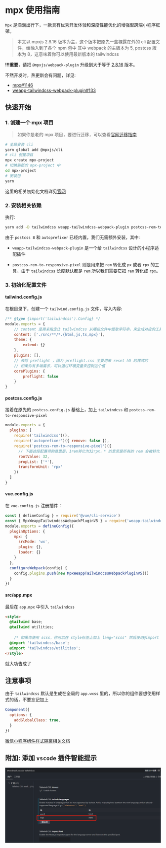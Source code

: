 # mpx 使用指南

`Mpx` 是滴滴出行下，一款具有优秀开发体验和深度性能优化的增强型跨端小程序框架。

> 本文以 mpxjs 2.8.16 版本为主，这个版本把原先一些裸露在外的 cli 配置文件，给融入到了各个 npm 包中
> 其中 webpack 的主版本为 5, postcss 版本为 8，这意味着你可以使用最新版本的 tailwindcss

**!!!重要**，请把 `@mpxjs/webpack-plugin` 升级到大于等于 [2.8.16](https://github.com/didi/mpx/releases/tag/v2.8.16) 版本。

不然开发时，热更新会有问题，详见:

- [mpx#1146](https://github.com/didi/mpx/issues/1146)
- [weapp-tailwindcss-webpack-plugin#133](https://github.com/sonofmagic/weapp-tailwindcss-webpack-plugin/issues/133)

## 快速开始

### 1. 创建一个 mpx 项目

> 如果你是老的 mpx 项目，要进行迁移，可以查看[官网迁移指南](https://mpxjs.cn/guide/migrate/2.8.html)

```bash
# 全局安装 cli
yarn global add @mpxjs/cli
# cli 创建项目
mpx create mpx-project
# 切换到新的 mpx-project 中
cd mpx-project
# 安装包
yarn
```

这里的相关初始化文档详见[官网](https://mpxjs.cn/guide/basic/start.html)

### 2. 安装相关依赖

执行:

```bash
yarn add -D tailwindcss weapp-tailwindcss-webpack-plugin postcss-rem-to-responsive-pixel
```

由于 `postcss 8` 和 `autoprefixer` 已经内置，我们无需额外安装，其中:

- `weapp-tailwindcss-webpack-plugin` 是一个给 `tailwindcss` 设计的小程序适配插件

- `postcss-rem-to-responsive-pixel` 则是用来把 `rem` 转化成 `px` 或者 `rpx` 的工具，由于 `tailwindcss` 长度默认都是 `rem` 所以我们需要它把 `rem` 转化成 `rpx`。

### 3. 初始化配置文件

#### tailwind.config.js

在根目录下，创建一个 `tailwind.config.js` 文件，写入内容:

```js
/** @type {import('tailwindcss').Config} */
module.exports = {
    // content 是用来指定让 tailwindcss 从哪些文件中提取字符串，来生成对应的工具类
    content: ['./src/**/*.{html,js,ts,mpx}'],
    theme: {
        extend: {}
    },
    plugins: [],
    // 去除 preflight ，因为 preflight.css 主要用来 reset h5 的样式的
    // 如果你有多端需求，可以通过环境变量来控制这个值
    corePlugins: {
        preflight: false
    }
}
```

#### postcss.config.js

接着在原先的 `postcss.config.js` 基础上，加上 `tailwindcss` 和 `postcss-rem-to-responsive-pixel`

```js
module.exports = {
  plugins: [
    require('tailwindcss')(),
    require('autoprefixer')({ remove: false }),
    require('postcss-rem-to-responsive-pixel')({
      // 下面这段配置项的意思是，1rem转化为32rpx，* 的意思是所有的 rem 会被转化
      rootValue: 32,
      propList: ['*'],
      transformUnit: 'rpx'
    })
  ]
}
```

#### vue.config.js

在 `vue.config.js` 注册插件：

```js
const { defineConfig } = require('@vue/cli-service')
const { MpxWeappTailwindcssWebpackPluginV5 } = require('weapp-tailwindcss-webpack-plugin')
module.exports = defineConfig({
  pluginOptions: {
    mpx: {
      srcMode: 'wx',
      plugin: {},
      loader: {}
    }
  },
  configureWebpack(config) {
    config.plugins.push(new MpxWeappTailwindcssWebpackPluginV5())
  }
})
```

#### src/app.mpx

最后在 `app.mpx` 中引入 `tailwindcss`

```html
<style>
  @tailwind base;
  @tailwind utilities;

    /* 如果你使用 scss，你可以在 style标签上加上 lang="scss" 然后使用@import */
  @import 'tailwindcss/base';
  @import 'tailwindcss/utilities';
</style>
```

就大功告成了

## 注意事项

由于 `tailwindcss` 默认是生成在全局的 `app.wxss` 里的，所以你的组件要想使用样式的话，不要忘记加上

```js
Component({
  options: {
    addGlobalClass: true,
  }
})
```

[微信小程序组件样式隔离相关文档](https://developers.weixin.qq.com/miniprogram/dev/framework/custom-component/wxml-wxss.html#%E7%BB%84%E4%BB%B6%E6%A0%B7%E5%BC%8F%E9%9A%94%E7%A6%BB)

## 附加: 添加 `vscode` 插件智能提示

![IntelliSense](../assets/vscode-tailwindcss.png)

<!-- ## 目前存在的问题

目前存在，在开发时，热更新无法生成样式的问题

我给 `mpx` 提了一个 `issue`， 详见 [didi/mpx/issues/1146](https://github.com/didi/mpx/issues/1146)

这时候要保存一下 `app.mpx` / `tailwind.config.js` / `package.json` 进行全量更新

[#133](https://github.com/sonofmagic/weapp-tailwindcss-webpack-plugin/issues/133) 中，这个问题已经修复，请把 `mpx` 升级到大于等于 [2.8.16](https://github.com/didi/mpx/releases/tag/v2.8.16) 版本 -->
<!-- 又出现了保存后，热更新无效的问题

// taro-plugin-compiler-optimization

<https://github.com/sonofmagic/weapp-tailwindcss-webpack-plugin/issues/123>

<https://github.com/CANntyield/taro-plugin-compiler-optimization/blob/main/index.js>

cache-loader?? -->
